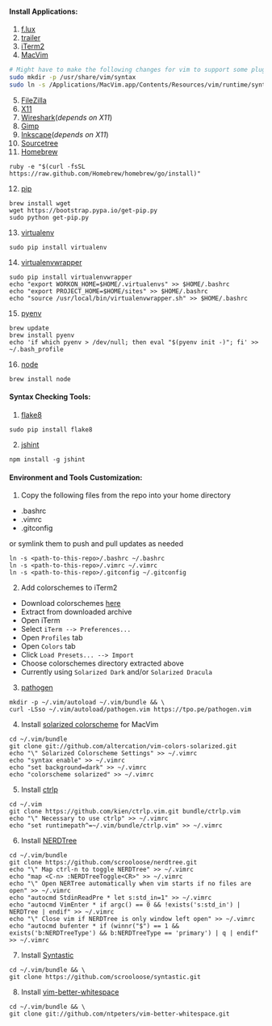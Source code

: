 #### Install Applications: ####
1. [f.lux](https://justgetflux.com/)
2. [trailer](http://dev.housetrip.com/trailer/)
3. [iTerm2](http://iterm2.com/)
4. [MacVim](https://github.com/b4winckler/macvim/releases)

  ```bash
  # Might have to make the following changes for vim to support some plugins we install later.
  sudo mkdir -p /usr/share/vim/syntax
  sudo ln -s /Applications/MacVim.app/Contents/Resources/vim/runtime/syntax/syntax.vim /usr/share/vim/syntax/syntax.vim
  ```

5. [FileZilla](https://filezilla-project.org/)
6. [X11](http://xquartz.macosforge.org/trac)
7. [Wireshark](https://www.wireshark.org/download.html)(_depends on X11_)
8. [Gimp](http://www.gimp.org/)
9. [Inkscape](http://www.inkscape.org/en/)(_depends on X11_)
10. [Sourcetree](http://www.sourcetreeapp.com/)
11. [Homebrew](http://brew.sh/)

  ```
  ruby -e "$(curl -fsSL https://raw.github.com/Homebrew/homebrew/go/install)"
  ```

12. [pip](http://pip.readthedocs.org/en/latest/installing.html)

  ```
  brew install wget
  wget https://bootstrap.pypa.io/get-pip.py
  sudo python get-pip.py
  ```

13. [virtualenv](http://virtualenv.readthedocs.org/en/latest/virtualenv.html#installation)

  ```
  sudo pip install virtualenv
  ```

14. [virtualenvwrapper](http://virtualenvwrapper.readthedocs.org/en/latest/)

  ```
  sudo pip install virtualenvwrapper
  echo "export WORKON_HOME=$HOME/.virtualenvs" >> $HOME/.bashrc
  echo "export PROJECT_HOME=$HOME/sites" >> $HOME/.bashrc
  echo "source /usr/local/bin/virtualenvwrapper.sh" >> $HOME/.bashrc
  ```

15. [pyenv](https://github.com/yyuu/pyenv)

  ```
  brew update
  brew install pyenv
  echo 'if which pyenv > /dev/null; then eval "$(pyenv init -)"; fi' >> ~/.bash_profile
  ```

16. [node](https://github.com/joyent/node/wiki/Installing-Node.js-via-package-manager)

  ```
  brew install node
  ```

#### Syntax Checking Tools: ####
1. [flake8](https://flake8.readthedocs.org/)

  ```
  sudo pip install flake8
  ```

2. [jshint](http://www.jshint.com/install/)

  ```
  npm install -g jshint
  ```

#### Environment and Tools Customization: ####
1. Copy the following files from the repo into your home directory
 * .bashrc
 * .vimrc
 * .gitconfig

  or symlink them to push and pull updates as needed

  ```
  ln -s <path-to-this-repo>/.bashrc ~/.bashrc
  ln -s <path-to-this-repo>/.vimrc ~/.vimrc
  ln -s <path-to-this-repo>/.gitconfig ~/.gitconfig
  ```

2. Add colorschemes to iTerm2
 * Download colorschemes [here](http://iterm2colorschemes.com/)
 * Extract from downloaded archive
 * Open iTerm
 * Select `iTerm --> Preferences...`
 * Open `Profiles` tab
 * Open `Colors` tab
 * Click `Load Presets... --> Import`
 * Choose colorschemes directory extracted above
 * Currently using `Solarized Dark` and/or `Solarized Dracula`
3. [pathogen](https://github.com/tpope/vim-pathogen)

  ```
  mkdir -p ~/.vim/autoload ~/.vim/bundle && \
  curl -LSso ~/.vim/autoload/pathogen.vim https://tpo.pe/pathogen.vim
  ```

4. Install [solarized colorscheme](http://ethanschoonover.com/solarized/vim-colors-solarized) for MacVim

  ```
  cd ~/.vim/bundle
  git clone git://github.com/altercation/vim-colors-solarized.git
  echo "\" Solarized Colorscheme Settings" >> ~/.vimrc
  echo "syntax enable" >> ~/.vimrc
  echo "set background=dark" >> ~/.vimrc
  echo "colorscheme solarized" >> ~/.vimrc
  ```

5. Install [ctrlp](http://kien.github.io/ctrlp.vim/#installation)

  ```
  cd ~/.vim
  git clone https://github.com/kien/ctrlp.vim.git bundle/ctrlp.vim
  echo "\" Necessary to use ctrlp" >> ~/.vimrc
  echo "set runtimepath^=~/.vim/bundle/ctrlp.vim" >> ~/.vimrc
  ```

6. Install [NERDTree](https://github.com/scrooloose/nerdtree)

  ```
  cd ~/.vim/bundle
  git clone https://github.com/scrooloose/nerdtree.git
  echo "\" Map ctrl-n to toggle NERDTree" >> ~/.vimrc
  echo "map <C-n> :NERDTreeToggle<CR>" >> ~/.vimrc
  echo "\" Open NERTree automatically when vim starts if no files are open" >> ~/.vimrc
  echo "autocmd StdinReadPre * let s:std_in=1" >> ~/.vimrc
  echo "autocmd VimEnter * if argc() == 0 && !exists('s:std_in') | NERDTree | endif" >> ~/.vimrc
  echo "\" Close vim if NERDTree is only window left open" >> ~/.vimrc
  echo "autocmd bufenter * if (winnr("$") == 1 && exists('b:NERDTreeType') && b:NERDTreeType == 'primary') | q | endif" >> ~/.vimrc
  ```

7. Install [Syntastic](https://github.com/scrooloose/syntastic)

  ```
  cd ~/.vim/bundle && \
  git clone https://github.com/scrooloose/syntastic.git
  ```

8. Install [vim-better-whitespace](https://github.com/ntpeters/vim-better-whitespace)

  ```
  cd ~/.vim/bundle && \
  git clone git://github.com/ntpeters/vim-better-whitespace.git
  ```
